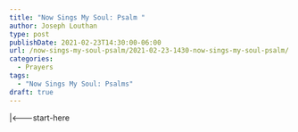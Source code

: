 ```yaml
---
title: "Now Sings My Soul: Psalm "
author: Joseph Louthan
type: post
publishDate: 2021-02-23T14:30:00-06:00
url: /now-sings-my-soul-psalm/2021-02-23-1430-now-sings-my-soul-psalm/
categories:
  - Prayers
tags:
  - "Now Sings My Soul: Psalms"
draft: true
---
```

<div style="font-variant: small-caps;">

</div>
    |<---start-here
